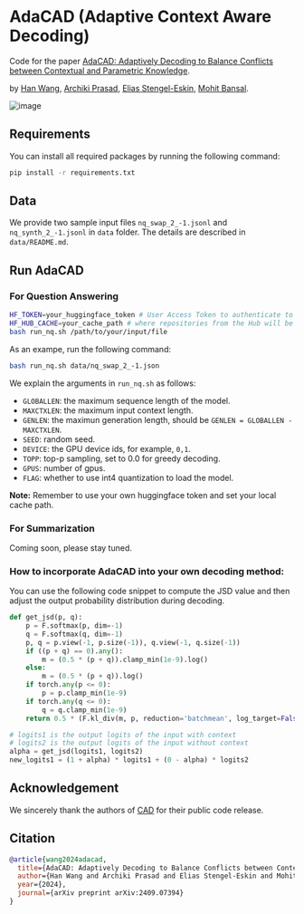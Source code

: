 # AdaCAD (Adaptive Context Aware Decoding)
Code for the paper [AdaCAD: Adaptively Decoding to Balance Conflicts between Contextual and Parametric Knowledge](https://arxiv.org/abs/2409.07394
).

by [Han Wang](https://hannight.github.io/), [Archiki Prasad](https://archiki.github.io/), [Elias Stengel-Eskin](https://esteng.github.io/), [Mohit Bansal](https://www.cs.unc.edu/~mbansal/).

![image](https://github.com/user-attachments/assets/0df89574-1dd7-40f7-8187-7652e0ea05ed)

## Requirements
You can install all required packages by running the following command:
```bash
pip install -r requirements.txt
```

## Data
We provide two sample input files `nq_swap_2_-1.jsonl` and `nq_synth_2_-1.jsonl` in `data` folder. The details are described in `data/README.md`.

## Run AdaCAD
### For Question Answering
```bash
HF_TOKEN=your_huggingface_token # User Access Token to authenticate to the Hub.
HF_HUB_CACHE=your_cache_path # where repositories from the Hub will be cached locally (models, datasets and spaces).
bash run_nq.sh /path/to/your/input/file
```
As an exampe, run the following command:
```bash
bash run_nq.sh data/nq_swap_2_-1.json
```
We explain the arguments in `run_nq.sh` as follows:
- `GLOBALLEN`: the maximum sequence length of the model.
- `MAXCTXLEN`: the maximum input context length.
- `GENLEN`: the maximun generation length, should be `GENLEN = GLOBALLEN - MAXCTXLEN`.
- `SEED`: random seed.
- `DEVICE`: the GPU device ids, for example, `0,1`.
- `TOPP`: top-p sampling, set to 0.0 for greedy decoding.
- `GPUS`: number of gpus.
- `FLAG`: whether to use int4 quantization to load the model.

**Note:** Remember to use your own huggingface token and set your local cache path.

### For Summarization
Coming soon, please stay tuned.

### How to incorporate AdaCAD into your own decoding method:
You can use the following code snippet to compute the JSD value and then adjust the output probability distribution during decoding. 
```python
def get_jsd(p, q):
    p = F.softmax(p, dim=-1)
    q = F.softmax(q, dim=-1)
    p, q = p.view(-1, p.size(-1)), q.view(-1, q.size(-1))
    if ((p + q) == 0).any():
        m = (0.5 * (p + q)).clamp_min(1e-9).log()
    else:
        m = (0.5 * (p + q)).log()
    if torch.any(p <= 0):
        p = p.clamp_min(1e-9)
    if torch.any(q <= 0):
        q = q.clamp_min(1e-9)
    return 0.5 * (F.kl_div(m, p, reduction='batchmean', log_target=False) + F.kl_div(m, q, reduction='batchmean', log_target=False))

# logits1 is the output logits of the input with context
# logits2 is the output logits of the input without context
alpha = get_jsd(logits1, logits2)
new_logits1 = (1 + alpha) * logits1 + (0 - alpha) * logits2
```

## Acknowledgement
We sincerely thank the authors of [CAD](https://github.com/xhan77/context-aware-decoding/tree/main) for their public code release.

## Citation
```bibtex
@article{wang2024adacad,
  title={AdaCAD: Adaptively Decoding to Balance Conflicts between Contextual and Parametric Knowledge},
  author={Han Wang and Archiki Prasad and Elias Stengel-Eskin and Mohit Bansal},
  year={2024},
  journal={arXiv preprint arXiv:2409.07394}
}
```
